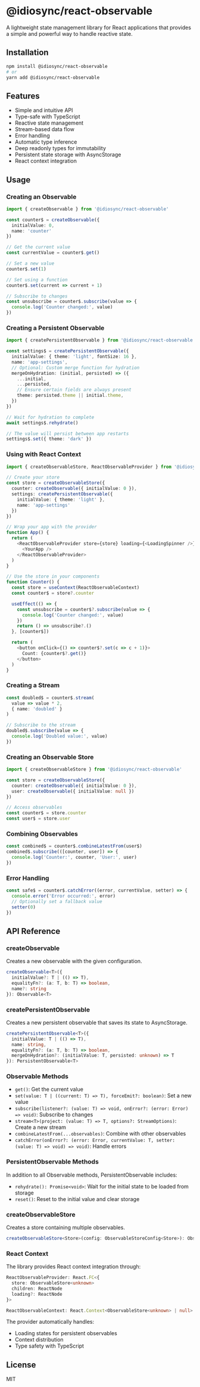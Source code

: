 # @idiosync/react-observable

A lightweight state management library for React applications that provides a simple and powerful way to handle reactive state.

## Installation

```bash
npm install @idiosync/react-observable
# or
yarn add @idiosync/react-observable
```

## Features

- Simple and intuitive API
- Type-safe with TypeScript
- Reactive state management
- Stream-based data flow
- Error handling
- Automatic type inference
- Deep readonly types for immutability
- Persistent state storage with AsyncStorage
- React context integration

## Usage

### Creating an Observable

```typescript
import { createObservable } from '@idiosync/react-observable'

const counter$ = createObservable({
  initialValue: 0,
  name: 'counter'
})

// Get the current value
const currentValue = counter$.get()

// Set a new value
counter$.set(1)

// Set using a function
counter$.set(current => current + 1)

// Subscribe to changes
const unsubscribe = counter$.subscribe(value => {
  console.log('Counter changed:', value)
})
```

### Creating a Persistent Observable

```typescript
import { createPersistentObservable } from '@idiosync/react-observable'

const settings$ = createPersistentObservable({
  initialValue: { theme: 'light', fontSize: 16 },
  name: 'app-settings',
  // Optional: Custom merge function for hydration
  mergeOnHydration: (initial, persisted) => ({
    ...initial,
    ...persisted,
    // Ensure certain fields are always present
    theme: persisted.theme || initial.theme,
  })
})

// Wait for hydration to complete
await settings$.rehydrate()

// The value will persist between app restarts
settings$.set({ theme: 'dark' })
```

### Using with React Context

```typescript
import { createObservableStore, ReactObservableProvider } from '@idiosync/react-observable'

// Create your store
const store = createObservableStore({
  counter: createObservable({ initialValue: 0 }),
  settings: createPersistentObservable({
    initialValue: { theme: 'light' },
    name: 'app-settings'
  })
})

// Wrap your app with the provider
function App() {
  return (
    <ReactObservableProvider store={store} loading={<LoadingSpinner />}>
      <YourApp />
    </ReactObservableProvider>
  )
}

// Use the store in your components
function Counter() {
  const store = useContext(ReactObservableContext)
  const counter$ = store?.counter

  useEffect(() => {
    const unsubscribe = counter$?.subscribe(value => {
      console.log('Counter changed:', value)
    })
    return () => unsubscribe?.()
  }, [counter$])

  return (
    <button onClick={() => counter$?.set(c => c + 1)}>
      Count: {counter$?.get()}
    </button>
  )
}
```

### Creating a Stream

```typescript
const doubled$ = counter$.stream(
  value => value * 2,
  { name: 'doubled' }
)

// Subscribe to the stream
doubled$.subscribe(value => {
  console.log('Doubled value:', value)
})
```

### Creating an Observable Store

```typescript
import { createObservableStore } from '@idiosync/react-observable'

const store = createObservableStore({
  counter: createObservable({ initialValue: 0 }),
  user: createObservable({ initialValue: null })
})

// Access observables
const counter$ = store.counter
const user$ = store.user
```

### Combining Observables

```typescript
const combined$ = counter$.combineLatestFrom(user$)
combined$.subscribe(([counter, user]) => {
  console.log('Counter:', counter, 'User:', user)
})
```

### Error Handling

```typescript
const safe$ = counter$.catchError((error, currentValue, setter) => {
  console.error('Error occurred:', error)
  // Optionally set a fallback value
  setter(0)
})
```

## API Reference

### createObservable

Creates a new observable with the given configuration.

```typescript
createObservable<T>({
  initialValue?: T | (() => T),
  equalityFn?: (a: T, b: T) => boolean,
  name?: string
}): Observable<T>
```

### createPersistentObservable

Creates a new persistent observable that saves its state to AsyncStorage.

```typescript
createPersistentObservable<T>({
  initialValue: T | (() => T),
  name: string,
  equalityFn?: (a: T, b: T) => boolean,
  mergeOnHydration?: (initialValue: T, persisted: unknown) => T
}): PersistentObservable<T>
```

### Observable Methods

- `get()`: Get the current value
- `set(value: T | ((current: T) => T), forceEmit?: boolean)`: Set a new value
- `subscribe(listener?: (value: T) => void, onError?: (error: Error) => void)`: Subscribe to changes
- `stream<T>(project: (value: T) => T, options?: StreamOptions)`: Create a new stream
- `combineLatestFrom(...observables)`: Combine with other observables
- `catchError(onError?: (error: Error, currentValue: T, setter: (value: T) => void) => void)`: Handle errors

### PersistentObservable Methods

In addition to all Observable methods, PersistentObservable includes:
- `rehydrate(): Promise<void>`: Wait for the initial state to be loaded from storage
- `reset()`: Reset to the initial value and clear storage

### createObservableStore

Creates a store containing multiple observables.

```typescript
createObservableStore<Store>(config: ObservableStoreConfig<Store>): ObservableStore<Store>
```

### React Context

The library provides React context integration through:

```typescript
ReactObservableProvider: React.FC<{
  store: ObservableStore<unknown>
  children: ReactNode
  loading?: ReactNode
}>

ReactObservableContext: React.Context<ObservableStore<unknown> | null>
```

The provider automatically handles:
- Loading states for persistent observables
- Context distribution
- Type safety with TypeScript

## License

MIT 